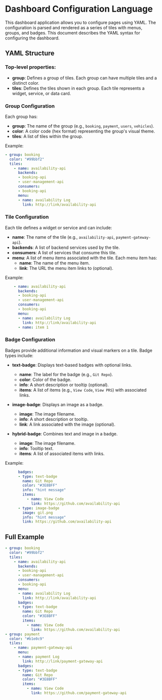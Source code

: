 
# Dashboard Configuration Language

This dashboard application allows you to configure pages using YAML. The configuration is parsed and rendered as a series of tiles with menus, groups, and badges. This document describes the YAML syntax for configuring the dashboard.

## YAML Structure

### Top-level properties:
- **group**: Defines a group of tiles. Each group can have multiple tiles and a distinct color.
- **tiles**: Defines the tiles shown in each group. Each tile represents a widget, service, or data card.

### Group Configuration

Each group has:
- **group**: The name of the group (e.g., `booking`, `payment`, `users`, `vehicles`).
- **color**: A color code (hex format) representing the group's visual theme.
- **tiles**: A list of tiles within the group.

Example:

```yaml
- group: booking
  color: "#99bbf2"
  tiles:
    - name: availability-api
      backends:
      - booking-api
      - user-management-api
      consumers:
      - booking-api
      menu:
      - name: availability Log
        link: http://link/availability-api
```

### Tile Configuration
Each tile defines a widget or service and can include:
- **name**: The name of the tile (e.g., `availability-api`, `payment-gateway-api`).
- **backends**: A list of backend services used by the tile.
- **consumers**: A list of services that consume this tile.
- **menu**: A list of menu items associated with the tile. Each menu item has:
  - **name**: The name of the menu item.
  - **link**: The URL the menu item links to (optional).

Example:

```yaml
    - name: availability-api
      backends:
      - booking-api
      - user-management-api
      consumers:
      - booking-api
      menu:
      - name: availability Log
        link: http://link/availability-api
      - name: item 1
```

### Badge Configuration
Badges provide additional information and visual markers on a tile. Badge types include:

- **text-badge**: Displays text-based badges with optional links.
  - **name**: The label for the badge (e.g., `Git Repo`).
  - **color**: Color of the badge.
  - **info**: A short description or tooltip (optional).
  - **items**: A list of items (e.g., `View Code`, `View PRS`) with associated links.

- **image-badge**: Displays an image as a badge.
  - **image**: The image filename.
  - **info**: A short description or tooltip.
  - **link**: A link associated with the image (optional).

- **hybrid-badge**: Combines text and image in a badge.
  - **image**: The image filename.
  - **info**: Tooltip text.
  - **items**: A list of associated items with links.

Example:

```yaml
      badges:
      - type: text-badge
        name: Git Repo
        color: "#3E8BFF"
        info: "hint message"
        items:
          - name: View Code
            link: https://github.com/availability-api
      - type: image-badge
        image: git.png
        info: "hint message"
        link: https://github.com/availability-api
```

## Full Example

```yaml
- group: booking
  color: "#99bbf2"
  tiles:
    - name: availability-api
      backends:
      - booking-api
      - user-management-api
      consumers:
      - booking-api 
      menu:
      - name: availability Log
        link: http://link/availability-api
      badges:
      - type: text-badge
        name: Git Repo
        color: "#3E8BFF"
        items:
          - name: View Code
            link: https://github.com/availability-api
- group: payment
  color: "#b1e0c9"
  tiles:
    - name: payment-gateway-api
      menu:
      - name: payment Log
        link: http://link/payment-gateway-api
      badges:
      - type: text-badge
        name: Git Repo
        color: "#3E8BFF"
        items:
          - name: View Code
            link: https://github.com/payment-gateway-api
```
